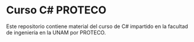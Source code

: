 # Curso C# PROTECO
Este repositorio contiene material del curso de C# impartido en la facultad de ingeniería en la UNAM por PROTECO.

